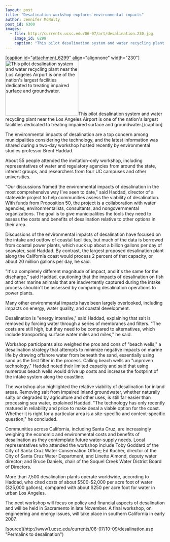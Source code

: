 ```yaml
---
layout: post
title: "Desalination workshop explores environmental impacts"
author: Jennifer McNulty
post_id: 6300
images:
  - file: http://currents.ucsc.edu/06-07/art/desalination.230.jpg
    image_id: 6299
    caption: "This pilot desalination system and water recycling plant near the Los Angeles Airport is one of the nation's largest facilities dedicated to treating impaired surface and groundwater."
---
```


[caption id="attachment_6299" align="alignnone" width="230"]<a href="http://localhost/mysite/wp-content/uploads/2006/10/desalination.230.jpg"><img class="size-full wp-image-6299" src="http://localhost/mysite/wp-content/uploads/2006/10/desalination.230.jpg" alt="This pilot desalination system and water recycling plant near the Los Angeles Airport is one of the nation's largest facilities dedicated to treating impaired surface and groundwater." width="230" height="173" /></a>This pilot desalination system and water recycling plant near the Los Angeles Airport is one of the nation's largest facilities dedicated to treating impaired surface and groundwater.[/caption]
<a name="content" id="content"></a>
<p>
  The environmental impacts of desalination are a top concern among municipalities considering the technology, and the latest information was shared during a two-day workshop hosted recently by environmental studies professor Brent Haddad.
</p>
<p>
  About 55 people attended the invitation-only workshop, including representatives of water and regulatory agencies from around the state, interest groups, and researchers from four UC campuses and other universities.
</p>
<p>
  "Our discussions framed the environmental impacts of desalination in the most comprehensive way I've seen to date," said Haddad, director of a statewide project to help communities assess the viability of desalination. With funds from Proposition 50, the project is a collaboration with water agencies, environmentalists, consultants, and nongovernmental organizations. The goal is to give municipalities the tools they need to assess the costs and benefits of desalination relative to other options in their area.
</p>
<p>
  Discussions of the environmental impacts of desalination have focused on the intake and outfow of coastal facilities, but much of the data is borrowed from coastal power plants, which suck up about a billion gallons per day of seawater, said Haddad. By contrast, the largest proposed desalination plant along the California coast would process 2 percent of that capacity, or about 20 million gallons per day, he said.
</p>
<p>
  "It's a completely different magnitude of impact, and it's the same for the discharge," said Haddad, cautioning that the impacts of desalination on fish and other marine animals that are inadvertently captured during the intake process shouldn't be assessed by comparing desalination operations to power plants.
</p>
<p>
  Many other environmental impacts have been largely overlooked, including impacts on energy, water quality, and coastal development.
</p>
<p>
  Desalination is "energy intensive," said Haddad, explaining that salt is removed by forcing water through a series of membranes and filters. "The costs are still high, but they need to be compared to alternatives, which include transporting surface water miles and miles," he said.
</p>
<p>
  Workshop participants also weighed the pros and cons of "beach wells," a desalination strategy that attempts to minimize negative impacts on marine life by drawing offshore water from beneath the sand, essentially using sand as the first filter in the process. Calling beach wells an "unproven technology," Haddad noted their limited capacity and said that using numerous beach wells would drive up costs and increase the footprint of the intake system along the coastline.
</p>
<p>
  The workshop also highlighted the relative viability of desalination for inland areas. Removing salt from impaired inland groundwater, whether naturally salty or degraded by agriculture and other uses, is still far easier than processing sea water, explained Haddad. "The technology has only recently matured in reliability and price to make desal a viable option for the coast. Whether it is right for a particular area is a site-specific and context-specific question," he concluded.
</p>
<p>
  Communities across California, including Santa Cruz, are increasingly weighing the economic and environmental costs and benefits of desalination as they contemplate future water-supply needs. Local representatives who attended the workshop include Toby Goddard of the City of Santa Cruz Water Conservation Office; Ed Kocher, director of the City of Santa Cruz Water Department, and Linette Almond, deputy water director; and Bruce Daniels, chair of the Soquel Creek Water District Board of Directors.
</p>
<p>
  More than 7,500 desalination plants operate worldwide, according to Haddad, who cited costs of about $500-$2,000 per acre foot of water (325,000 gallons), compared with about $250 per acre foot for water in urban Los Angeles.
</p>
<p>
  The next workshop will focus on policy and financial aspects of desalination and will be held in Sacramento in late November. A final workshop, on engineering and energy issues, will take place in southern California in early 2007.<br>
</p>
[source](http://www1.ucsc.edu/currents/06-07/10-09/desalination.asp "Permalink to desalination")
